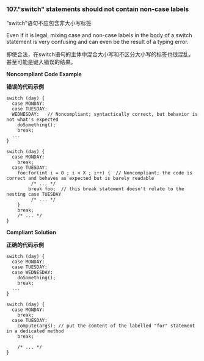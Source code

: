 ### 107."switch" statements should not contain non-case labels

“switch”语句不应包含非大小写标签

Even if it is legal, mixing case and non-case labels in the body of a switch statement is very confusing and can even be the result of a typing error.

即使合法，在switch语句的主体中混合大小写和不区分大小写的标签也很混乱，甚至可能是键入错误的结果。


**Noncompliant Code Example**

**错误的代码示例**

```
switch (day) {
  case MONDAY:
  case TUESDAY:
  WEDNESDAY:   // Noncompliant; syntactically correct, but behavior is not what's expected
    doSomething();
    break;
  ...
}

switch (day) {
  case MONDAY:
    break;
  case TUESDAY:
    foo:for(int i = 0 ; i < X ; i++) {  // Noncompliant; the code is correct and behaves as expected but is barely readable
         /* ... */
        break foo;  // this break statement doesn't relate to the nesting case TUESDAY
         /* ... */
    }
    break;
    /* ... */
}
```

**Compliant Solution**

**正确的代码示例**


```
switch (day) {
  case MONDAY:
  case TUESDAY:
  case WEDNESDAY:
    doSomething();
    break;
  ...
}

switch (day) {
  case MONDAY:
    break;
  case TUESDAY:
    compute(args); // put the content of the labelled "for" statement in a dedicated method
    break;

    /* ... */
}
```